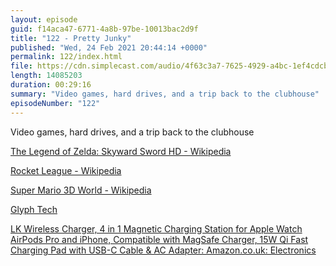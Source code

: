 ```yaml
---
layout: episode
guid: f14aca47-6771-4a8b-97be-10013bac2d9f
title: "122 - Pretty Junky"
published: "Wed, 24 Feb 2021 20:44:14 +0000"
permalink: 122/index.html
file: https://cdn.simplecast.com/audio/4f63c3a7-7625-4929-a4bc-1ef4cdcbca06/episodes/dd3f7923-7c29-40f7-88fd-ac35f224b826/audio/0e44abba-481a-4c86-9194-52362b5d40a2/default_tc.mp3?aid=rss_feed&feed=7Rzwf7P6
length: 14085203
duration: 00:29:16
summary: "Video games, hard drives, and a trip back to the clubhouse"
episodeNumber: "122"
---
```


Video games, hard drives, and a trip back to the clubhouse

[The Legend of Zelda: Skyward Sword HD - Wikipedia](https://en.wikipedia.org/wiki/The_Legend_of_Zelda:_Skyward_Sword_HD)

[Rocket League - Wikipedia](https://en.wikipedia.org/wiki/Rocket_League)

[Super Mario 3D World - Wikipedia](https://en.wikipedia.org/wiki/Super_Mario_3D_World#Super_Mario_3D_World_+_Bowser%27s_Fury)

[Glyph Tech](https://www.glyphtech.com)

[LK Wireless Charger, 4 in 1 Magnetic Charging Station for Apple Watch AirPods Pro and iPhone, Compatible with MagSafe Charger, 15W Qi Fast Charging Pad with USB-C Cable & AC Adapter: Amazon.co.uk: Electronics](https://www.amazon.co.uk/gp/product/B08V1HFVZ9/ref=ppx_yo_dt_b_asin_image_o00_s00?ie=UTF8&psc=1)
